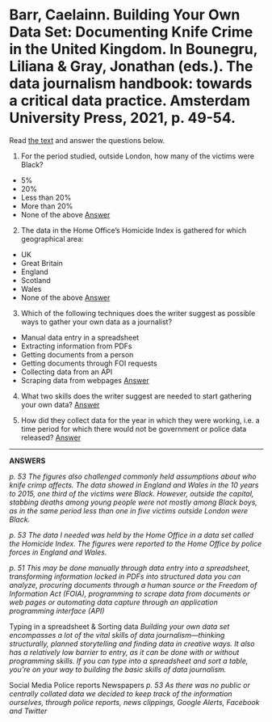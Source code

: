 
# Barr, Caelainn. Building Your Own Data Set: Documenting Knife Crime in the United Kingdom. In Bounegru, Liliana & Gray, Jonathan (eds.). The data journalism handbook: towards a critical data practice. Amsterdam University Press, 2021, p. 49-54.

Read [the text](https://library.oapen.org/bitstream/handle/20.500.12657/47509/9789048542079.pdf#Gray_Colour.indd%3A.307590%3A2663) and answer the questions below.

1. For the period studied, outside London, how many of the victims were Black?

- 5%
- 20%
- Less than 20%
- More than 20%
- None of the above
[Answer](#answer_one)

2. The data in the Home Office’s Homicide Index is gathered for which geographical area:

- UK
- Great Britain
- England
- Scotland
- Wales
- None of the above
[Answer](#answer_two)

3. Which of the following techniques does the writer suggest as possible ways to gather your own data as a journalist?

- Manual data entry in a spreadsheet
- Extracting information from PDFs
- Getting documents from a person
- Getting documents through FOI requests
- Collecting data from an API
- Scraping data from webpages
[Answer](#answer_three)

4. What two skills does the writer suggest are needed to start gathering your own data?
[Answer](#answer_four)

5. How did they collect data for the year in which they were working, i.e. a time period for which there would not be government or police data released?
[Answer](#answer_five)


---
**ANSWERS**

<a name="answer_one"></a>
*p. 53 The figures also challenged commonly held assumptions about who knife crimp affects. The data showed in England and Wales in the 10 years to 2015, one third of the victims were Black. However, outside the capital, stabbing deaths among young people were not mostly among Black boys, as in the same period less than one in five victims outside London were Black.*

<a name="answer_two"></a>
*p. 53 The data I needed was held by the Home Office in a data set called the Homicide Index. The figures were reported to the Home Office by police forces in England and Wales.*

<a name="answer_three"></a>
*p. 51 This may be done manually through data entry into a spreadsheet, transforming information locked in PDFs into structured data you can analyze, procuring documents through a human source or the Freedom of Information Act (FOIA), programming to scrape data from documents or web pages or automating data capture through an application programming interface (API)*

<a name="answer_four"></a>
Typing in a spreadsheet & Sorting data
*Building your own data set encompasses a lot of the vital skills of data journalism—thinking structurally, planned storytelling and finding data in creative ways. It also has a relatively low barrier to entry, as it can be done with or without programming skills. If you can type into a spreadsheet and sort a table, you’re on your way to building the basic skills of data journalism.*

<a name="answer_five"></a>
Social Media
Police reports
Newspapers
*p. 53 As there was no public or centrally collated data we decided to keep track of the information ourselves, through police reports, news clippings, Google Alerts, Facebook and Twitter*
